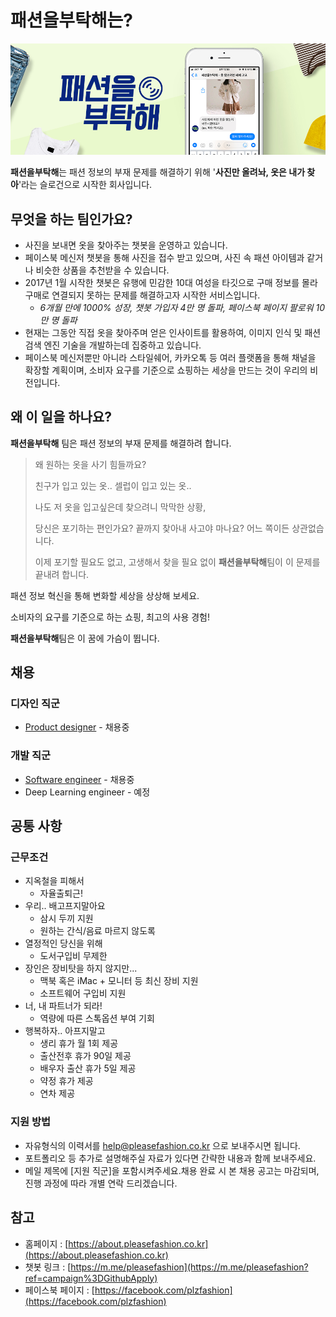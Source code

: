 # 패션을부탁해는?

![Header](img/01_990x350.jpg)

**패션을부탁해**는 패션 정보의 부재 문제를 해결하기 위해 '**사진만 올려놔, 옷은 내가 찾아**'라는 슬로건으로 시작한 회사입니다.





## 무엇을 하는 팀인가요?

- 사진을 보내면 옷을 찾아주는 챗봇을 운영하고 있습니다.
- 페이스북 메신저 챗봇을 통해 사진을 접수 받고 있으며, 사진 속 패션 아이템과 같거나 비슷한 상품을 추천받을 수 있습니다.
- 2017년 1월 시작한 챗봇은 유행에 민감한 10대 여성을 타깃으로 구매 정보를 몰라 구매로 연결되지 못하는 문제를 해결하고자 시작한 서비스입니다.
  - *6개월 만에 1000% 성장, 챗봇 가입자 4만 명 돌파, 페이스북 페이지 팔로워 10만 명 돌파*
- 현재는 그동안 직접 옷을 찾아주며 얻은 인사이트를 활용하여, 이미지 인식 및 패션 검색 엔진 기술을 개발하는데 집중하고 있습니다.
- 페이스북 메신저뿐만 아니라 스타일쉐어, 카카오톡 등 여러 플랫폼을 통해 채널을 확장할 계획이며, 소비자 요구를 기준으로 쇼핑하는 세상을 만드는 것이 우리의 비전입니다.





## 왜 이 일을 하나요?

**패션을부탁해** 팀은 패션 정보의 부재 문제를 해결하려 합니다.

>  왜 원하는 옷을 사기 힘들까요?
>
>  친구가 입고 있는 옷.. 셀럽이 입고 있는 옷..
>
>  나도 저 옷을 입고싶은데 찾으려니 막막한 상황,
>
>  당신은 포기하는 편인가요? 끝까지 찾아내 사고야 마나요? 어느 쪽이든 상관없습니다.
>
>  이제 포기할 필요도 없고, 고생해서 찾을 필요 없이 **패션을부탁해**팀이 이 문제를 끝내려 합니다.

패션 정보 혁신을 통해 변화할 세상을 상상해 보세요.

소비자의 요구를 기준으로 하는 쇼핑, 최고의 사용 경험!

**패션을부탁해**팀은 이 꿈에 가슴이 뜁니다.





## 채용

### 디자인 직군

- [Product designer](careers/product-designer.md) - 채용중

### 개발 직군

- [Software engineer](careers/software-engineer.md) - 채용중
- Deep Learning engineer - 예정 







## 공통 사항

### 근무조건

- 지옥철을 피해서
  - 자율출퇴근!
- 우리.. 배고프지말아요
  - 삼시 두끼 지원
  - 원하는 간식/음료 마르지 않도록
- 열정적인 당신을 위해
  - 도서구입비 무제한
- 장인은 장비탓을 하지 않지만...
  - 맥북 혹은 iMac + 모니터 등 최신 장비 지원
  - 소프트웨어 구입비 지원
- 너, 내 파트너가 되라!
  - 역량에 따른 스톡옵션 부여 기회
- 행복하자.. 아프지말고
  - 생리 휴가 월 1회 제공
  - 출산전후 휴가 90일 제공
  - 배우자 출산 휴가 5일 제공
  - 약정 휴가 제공
  - 연차 제공





### 지원 방법

- 자유형식의 이력서를 help@pleasefashion.co.kr 으로 보내주시면 됩니다.
- 포트폴리오 등 추가로 설명해주실 자료가 있다면 간략한 내용과 함께 보내주세요.
- 메일 제목에 [지원 직군]을 포함시켜주세요.채용 완료 시 본 채용 공고는 마감되며, 진행 과정에 따라 개별 연락 드리겠습니다.







## 참고

- 홈페이지 : [https://about.pleasefashion.co.kr](https://about.pleasefashion.co.kr)
- 챗봇 링크 : [https://m.me/pleasefashion](https://m.me/pleasefashion?ref=campaign%3DGithubApply)
- 페이스북 페이지 : [https://facebook.com/plzfashion](https://facebook.com/plzfashion)
